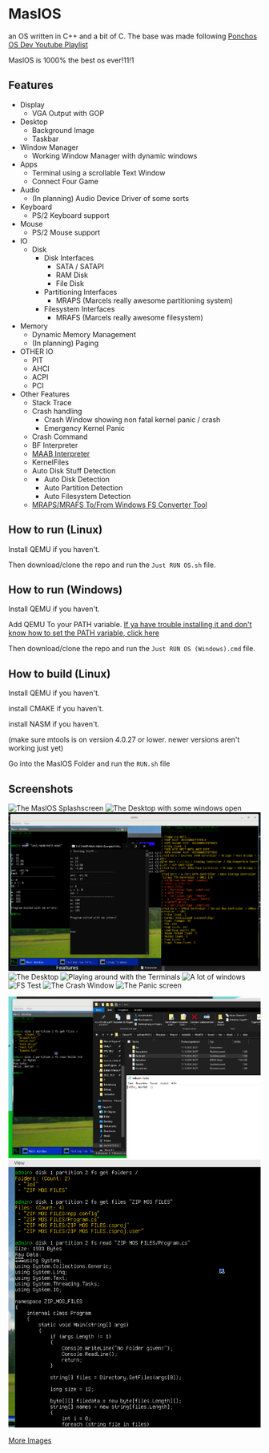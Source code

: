 # MaslOS
an OS written in C++ and a bit of C.
The base was made following [Ponchos OS Dev Youtube Playlist](https://www.youtube.com/playlist?list=PLxN4E629pPnJxCQCLy7E0SQY_zuumOVyZ)


MaslOS is 1000% the best os ever!11!1



## Features
* Display
  - VGA Output with GOP
* Desktop
  - Background Image
  - Taskbar
* Window Manager
  - Working Window Manager with dynamic windows
* Apps
  - Terminal using a scrollable Text Window
  - Connect Four Game
* Audio
  - (In planning) Audio Device Driver of some sorts
* Keyboard
  - PS/2 Keyboard support
* Mouse
  - PS/2 Mouse support
* IO
  + Disk
    + Disk Interfaces
      - SATA / SATAPI
      - RAM Disk
      - File Disk
    + Partitioning Interfaces
      - MRAPS (Marcels really awesome partitioning system)
    + Filesystem Interfaces
      - MRAFS (Marcels really awesome filesystem)
* Memory
  - Dynamic Memory Management
  - (In planning) Paging
* OTHER IO
  - PIT
  - AHCI
  - ACPI
  - PCI
* Other Features
  - Stack Trace
  + Crash handling
    - Crash Window showing non fatal kernel panic / crash
    - Emergency Kernel Panic
  - Crash Command
  - BF Interpreter
  - [MAAB Interpreter](https://github.com/marceldobehere/MAAL-Marcels-Amazing-Assembly-Language)
  - KernelFiles
  - Auto Disk Stuff Detection
  + - Auto Disk Detection
    - Auto Partition Detection
    - Auto Filesystem Detection
  + [MRAPS/MRAFS To/From Windows FS Converter Tool](https://github.com/marceldobehere/Masl-Disk-File-Converter)


## How to run (Linux)
Install QEMU if you haven't.

Then download/clone the repo and run the `Just RUN OS.sh` file.





## How to run (Windows)
Install QEMU if you haven't.

Add QEMU To your PATH variable. [If ya have trouble installing it and don't know how to set the PATH variable, click here](https://linuxhint.com/qemu-windows/)

Then download/clone the repo and run the `Just RUN OS (Windows).cmd` file.





## How to build (Linux)
Install QEMU if you haven't.

install CMAKE if you haven't.

install NASM if you haven't.

(make sure mtools is on version 4.0.27 or lower. newer versions aren't working just yet)


Go into the MaslOS Folder and run the `RUN.sh` file



## Screenshots

![The MaslOS Splashscreen](/images/boot.PNG "The MaslOS Splashscreen")
![The Desktop with some windows open](/images/desktop.PNG "The Desktop with some windows open")
![MAAB Interpreter](/images/maab.png "MAAB Interpreter running with the windows interpreter next to it")
![The Desktop](/images/desktop%20background.PNG "The Desktop")
![Playing around with the Terminals](/images/terminal%20test%201.PNG "Playing around with the Terminals")
![A lot of windows](/images/yes.PNG "A lot of windows")
![FS Test](/images/filesystem%20test.PNG "A short test showing the filesystem working")
![The Crash Window](/images/crash%20window.PNG "The Crash window")
![The Panic screen](/images/new%20kernel%20panic.PNG "The new Panic screen")

![Importing Windows Files](/images/importing%20text%20file.PNG "Importing Windows Files")
![Importing C# Project](/images/importing%20cs%20file.png "Importing C# Project")



[More Images](/images)
